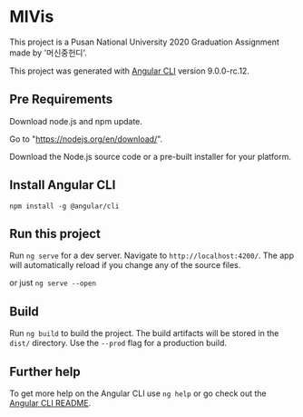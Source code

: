 # MlVis

This project is a Pusan National University 2020 Graduation Assignment made by '머신중헌디'.

This project was generated with [Angular CLI](https://github.com/angular/angular-cli) version 9.0.0-rc.12.

## Pre Requirements

Download node.js and npm update.

Go to "https://nodejs.org/en/download/".

Download the Node.js source code or a pre-built installer for your platform.

## Install Angular CLI

`npm install -g @angular/cli`

## Run this project

Run `ng serve` for a dev server. Navigate to `http://localhost:4200/`. The app will automatically reload if you change any of the source files.

or just `ng serve --open` 

## Build

Run `ng build` to build the project. The build artifacts will be stored in the `dist/` directory. Use the `--prod` flag for a production build.

## Further help

To get more help on the Angular CLI use `ng help` or go check out the [Angular CLI README](https://github.com/angular/angular-cli/blob/master/README.md).
